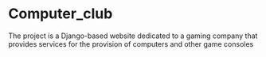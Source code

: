 # Computer_club
The project is a Django-based website dedicated to a gaming company that provides services for the provision of computers and other game consoles
